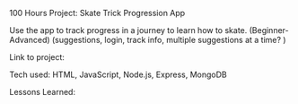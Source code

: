 100 Hours Project: Skate Trick Progression App

Use the app to track progress in a journey to learn how to skate. (Beginner-Advanced)
(suggestions, login, track info, multiple suggestions at a time? )

Link to project: 

Tech used: HTML, JavaScript, Node.js, Express, MongoDB

Lessons Learned: 
